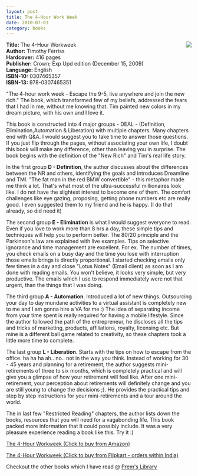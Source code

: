 ```yaml
---
layout: post
title: The 4-Hour Work Week
date: 2010-07-03
category: books
---
```


<img style="clear: right; float: right; margin-bottom: 1em; margin-left: 1em;" 
src="{{site.img-url}}/the-4-hour-workweek-timothy-ferris.jpg"/>   

**Title:** The 4-Hour Workweek  
**Author:** Timothy Ferriss  
**Hardcover:** 416 pages  
**Publisher:** Crown; Exp Upd edition (December 15, 2009)  
**Language:** English  
**ISBN-10:** 0307465357  
**ISBN-13:** 978-0307465351  

"The 4-hour work week - Escape the 9-5, live anywhere and join the new rich." The book, which transformed few of my beliefs, addressed the fears that I had in me, without me knowing that. Tim painted new colors in my dream picture, with his own and I love it.  

This book is constructed into 4 major groups - DEAL - (Definition, Elimination,Automation & Liberation) with multiple chapters. Many chapters end with Q&A. I would suggest you to take time to answer those questions. If you just flip through the pages, without associating your own life, I doubt this book will make any difference, other than leaving you in surprise. The book begins with the definition of the "New Rich" and Tim's real life story.  

In the first group **D - Definition**, the author discusses about the differences between the NR and others, identifying the goals and introduces Dreamline and TMI. "The fat man in the red BMW convertible" - this metaphor made me think a lot. That's what most of the ultra-successful millionaires look like. I do not have the slightest interest to become one of them. The comfort challenges like eye gazing, proposing, getting phone numbers etc are really good. I even suggested them to my friend and he is happy. (I do that already, so did need it)  

The second group **E - Elimination** is what I would suggest everyone to read. Even if you love to work more than 8 hrs a day, these simple tips and techniques will help you to perform better. The 80/20 principle and the Parkinson's law are explained with live examples. Tips on selective ignorance and time management are excellent. For ex. The number of times, you check emails on a busy day and the time you lose with interruption those emails brings is directly proportional. I started checking emails only few times in a day and close "Lotus Notes" (Email client) as soon as I am done with reading emails. You won't believe, it looks very simple, but very productive. The emails which I use to respond immediately were not that urgent, than the things that I was doing.  

The third group **A - Automation**. Introduced a lot of new things. Outsourcing your day to day mundane activities to a virtual assistant is completely new to me and I am gonna hire a VA for me :) The idea of separating income from your time spent is really required for having a mobile lifestyle. Since the author followed the path of the entrepreneur, he discloses all the tips and tricks of marketing, products, affiliations, royalty, licensing etc. But mine is a different ball game related to creativity, so these chapters took a little more time to complete.  

The last group **L - Liberation**. Starts with the tips on how to escape from the office. ha ha ha ah.. no.. not in the way you think. Instead of working for 30 - 45 years and planning for a retirement, the author suggests mini-retirements of three to six months, which is completely practical and will give you a glimpse of how your retirement will feel like. After one mini-retirement, your perception about retirements will definitely change and you are still young to change the decisions ;). He provides the practical tips and step by step instructions for your mini-retirements and a tour around the world.  

The in last few "Restricted Reading" chapters, the author lists down the books, resources that you will need for a vagabonding life. This book packed more information that It could possibly include. It was a very pleasure experience reading a book like this. Try it :)  

[The 4-Hour Workweek (Click to buy from Amazon)](http://www.amazon.com/gp/product/0307465357?ie=UTF8&amp;tag=booiverea-20&amp;linkCode=as2&amp;camp=1789&amp;creative=9325&amp;creativeASIN=0307465357)  

[The 4-Hour Workweek (Click to buy from Flipkart - orders within India)](http://www.flipkart.com/affiliatehits?affid=INPremkblo&amp;isbn=0091923530)  

Checkout the other books which I have read @ [Prem's Library]({{site.url}}/category/books/)  

